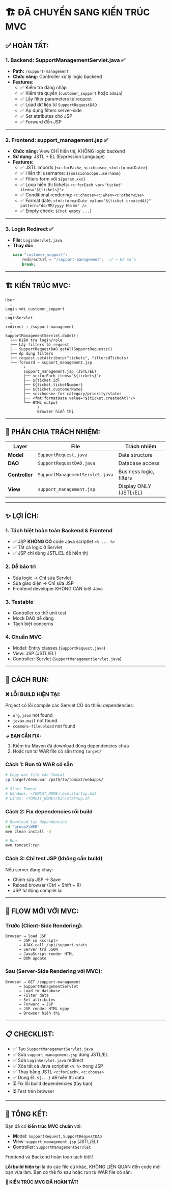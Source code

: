 # 🏗️ ĐÃ CHUYỂN SANG KIẾN TRÚC MVC

## ✅ **HOÀN TẤT:**

### **1. Backend: SupportManagementServlet.java** ✅
- **Path:** `/support-management`
- **Chức năng:** Controller xử lý logic backend
- **Features:**
  - ✅ Kiểm tra đăng nhập
  - ✅ Kiểm tra quyền (`customer_support` hoặc `admin`)
  - ✅ Lấy filter parameters từ request
  - ✅ Load dữ liệu từ `SupportRequestDAO`
  - ✅ Áp dụng filters server-side
  - ✅ Set attributes cho JSP
  - ✅ Forward đến JSP

---

### **2. Frontend: support_management.jsp** ✅
- **Chức năng:** View CHỈ hiển thị, KHÔNG logic backend
- **Sử dụng:** JSTL + EL (Expression Language)
- **Features:**
  - ✅ JSTL imports (`<c:forEach>`, `<c:choose>`, `<fmt:formatDate>`)
  - ✅ Hiển thị username: `${sessionScope.username}`
  - ✅ Filters form với `${param.xxx}`
  - ✅ Loop hiển thị tickets: `<c:forEach var="ticket" items="${tickets}">`
  - ✅ Conditional rendering: `<c:choose><c:when><c:otherwise>`
  - ✅ Format date: `<fmt:formatDate value="${ticket.createdAt}" pattern="dd/MM/yyyy HH:mm" />`
  - ✅ Empty check: `${not empty ...}`

---

### **3. Login Redirect** ✅
- **File:** `LoginServlet.java`
- **Thay đổi:**
  ```java
  case "customer_support":
      redirectUrl = "/support-management";  // ← Đã sửa
      break;
  ```

---

## 🏗️ **KIẾN TRÚC MVC:**

```
User 
  ↓
Login với customer_support
  ↓
LoginServlet
  ↓
redirect → /support-management
  ↓
SupportManagementServlet.doGet()
  ├── Kiểm tra login/role
  ├── Lấy filters từ request
  ├── SupportRequestDAO.getAllSupportRequests()
  ├── Áp dụng filters
  ├── request.setAttribute("tickets", filteredTickets)
  └── forward → support_management.jsp
        ↓
        support_management.jsp (JSTL/EL)
        ├── <c:forEach items="${tickets}">
        ├── ${ticket.id}
        ├── ${ticket.ticketNumber}
        ├── ${ticket.customerName}
        ├── <c:choose> for category/priority/status
        ├── <fmt:formatDate value="${ticket.createdAt}"/>
        └── HTML output
              ↓
              Browser hiển thị
```

---

## 📂 **PHÂN CHIA TRÁCH NHIỆM:**

| Layer | File | Trách nhiệm |
|-------|------|-------------|
| **Model** | `SupportRequest.java` | Data structure |
| **DAO** | `SupportRequestDAO.java` | Database access |
| **Controller** | `SupportManagementServlet.java` | Business logic, filters |
| **View** | `support_management.jsp` | Display ONLY (JSTL/EL) |

---

## ✨ **LỢI ÍCH:**

### **1. Tách biệt hoàn toàn Backend & Frontend**
- ✅ JSP **KHÔNG CÓ** code Java scriptlet `<% ... %>`
- ✅ Tất cả logic ở Servlet
- ✅ JSP chỉ dùng JSTL/EL để hiển thị

### **2. Dễ bảo trì**
- Sửa logic → Chỉ sửa Servlet
- Sửa giao diện → Chỉ sửa JSP
- Frontend developer KHÔNG CẦN biết Java

### **3. Testable**
- Controller có thể unit test
- Mock DAO dễ dàng
- Tách biệt concerns

### **4. Chuẩn MVC**
- Model: Entity classes (`SupportRequest.java`)
- View: JSP (JSTL/EL)
- Controller: Servlet (`SupportManagementServlet.java`)

---

## 🚀 **CÁCH RUN:**

### **❌ LỖI BUILD HIỆN TẠI:**

Project có lỗi compile các Servlet CŨ do thiếu dependencies:
- `org.json` not found
- `javax.mail` not found
- `commons-fileupload` not found

**→ BẠN CẦN FIX:**
1. Kiểm tra Maven đã download đúng dependencies chưa
2. Hoặc run từ WAR file có sẵn trong `target/`

### **Cách 1: Run từ WAR có sẵn**
```bash
# Copy war file vào Tomcat
cp target/demo.war /path/to/tomcat/webapps/

# Start Tomcat
# Windows: <TOMCAT_HOME>\bin\startup.bat
# Linux: <TOMCAT_HOME>/bin/startup.sh
```

### **Cách 2: Fix dependencies rồi build**
```bash
# Download lại dependencies
cd "group2\WEB"
mvn clean install -U

# Run
mvn tomcat7:run
```

### **Cách 3: Chỉ test JSP (không cần build)**

Nếu server đang chạy:
- Chỉnh sửa JSP → Save
- Reload browser (Ctrl + Shift + R)
- JSP tự động compile lại

---

## 🔄 **FLOW MỚI VỚI MVC:**

### **Trước (Client-Side Rendering):**
```
Browser → load JSP
      → JSP có <script>
      → AJAX call /api/support-stats
      → Server trả JSON
      → JavaScript render HTML
      → DOM update
```

### **Sau (Server-Side Rendering với MVC):**
```
Browser → GET /support-management
      → SupportManagementServlet
      → Load từ database
      → Filter data
      → Set attributes
      → Forward → JSP
      → JSP render HTML ngay
      → Browser hiển thị
```

---

## 📋 **CHECKLIST:**

- ✅ Tạo `SupportManagementServlet.java`
- ✅ Sửa `support_management.jsp` dùng JSTL/EL
- ✅ Sửa `LoginServlet.java` redirect
- ✅ Xóa tất cả Java scriptlet `<% %>` trong JSP
- ✅ Thay bằng JSTL `<c:forEach>`, `<c:choose>`
- ✅ Dùng EL `${...}` để hiển thị data
- ⏳ Fix lỗi build dependencies (tùy bạn)
- ⏳ Test trên browser

---

## 🎯 **TỔNG KẾT:**

Bạn đã có **kiến trúc MVC chuẩn** với:
- **M**odel: `SupportRequest`, `SupportRequestDAO`
- **V**iew: `support_management.jsp` (JSTL/EL)
- **C**ontroller: `SupportManagementServlet`

Frontend và Backend hoàn toàn tách biệt!

**Lỗi build hiện tại** là do các file cũ khác, KHÔNG LIÊN QUAN đến code mới bạn vừa làm. Bạn có thể fix sau hoặc run từ WAR file có sẵn.

**🎉 KIẾN TRÚC MVC ĐÃ HOÀN TẤT!**

